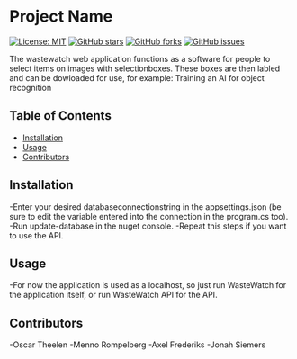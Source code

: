 # Project Name

[![License: MIT](https://img.shields.io/badge/License-MIT-blue.svg)](LICENSE)
[![GitHub stars](https://img.shields.io/github/stars/Ozziehman/WasteWatch.svg)](https://github.com/Ozziehman/WasteWatch/stargazers)
[![GitHub forks](https://img.shields.io/github/forks/Ozziehman/WasteWatch.svg)](https://github.com/Ozziehman/WasteWatch/network)
[![GitHub issues](https://img.shields.io/github/issues/Ozziehman/WasteWatch.svg)](https://github.com/Ozziehman/WasteWatch/issues)

The wastewatch web application functions as a software for people to select items on images with selectionboxes. These boxes are then labled and can be dowloaded for use, for example: Training an AI for object recognition

## Table of Contents

- [Installation](#installation)
- [Usage](#usage)
- [Contributors](#contributors)

## Installation
-Enter your desired databaseconnectionstring in the appsettings.json (be sure to edit the variable entered into the connection in the program.cs too).
-Run update-database in the nuget console.
-Repeat this steps if you want to use the API.

## Usage
-For now the application is used as a localhost, so just run WasteWatch for the application itself, or run WasteWatch API for the API.

## Contributors
-Oscar Theelen
-Menno Rompelberg
-Axel Frederiks
-Jonah Siemers

